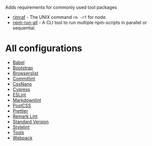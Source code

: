 Adds requirements for commonly used tool packages

*   [rimraf](https://www.npmjs.com/package/rimraf) - The UNIX command `rm -rf` for node.
*   [npm-run-all](https://www.npmjs.com/package/npm-run-all) - A CLI tool to run multiple npm-scripts in parallel or sequential.

# All configurations

*   [Babel](/packages/babel-config)
*   [Bootstrap](/packages/bootstrap-config)
*   [Browserslist](/packages/browserslist-config)
*   [Commitlint](/packages/commitlint-config)
*   [CssNano](/packages/cssnano-config)
*   [Cypress](/packages/cypress-config)
*   [ESLint](/packages/eslint-config)
*   [Markdownlint](/packages/markdownlint-config)
*   [PostCSS](/packages/postcss-config)
*   [Prettier](/packages/prettier-config)
*   [Remark Lint](/packages/remark-config)
*   [Standard Version](/packages/standard-version-config)
*   [Stylelint](/packages/stylelint-config)
*   [Tools](/packages/tools)
*   [Webpack](/packages/webpack-config)
